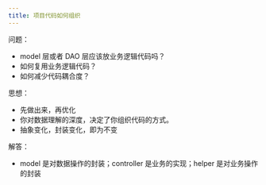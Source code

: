```yaml
---
title: 项目代码如何组织
---
```



问题：

- model 层或者 DAO 层应该放业务逻辑代码吗？
- 如何复用业务逻辑代码？
- 如何减少代码耦合度？

思想：

- 先做出来，再优化
- 你对数据理解的深度，决定了你组织代码的方式。
- 抽象变化，封装变化，即为不变

解答：

- model 是对数据操作的封装；controller 是业务的实现；helper 是对业务操作的封装
